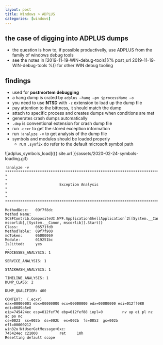 ```yaml
---
layout: post
title: Windows > ADPLUS
categories: [windows]
---
```


## the case	of digging into ADPLUS dumps
* the question is how to, if possible productivelly, use ADPLUS from the family of windows debug tools
* see the notes in [2019-11-19-WIN-debug-tools]({% post_url 2019-11-19-WIN-debug-tools %}) for other WIN debug tooling


## findings
* used for **postmortem debugging**
* a hang dump is crated by `adplus –hang –pn $processName –o`
* you need to use **NTSD** with `-z` extension to load up the dump file
* pay attention to the bittness, it should match the dump
* attach to specific process and creates dumps when conditions are met
* generates crash dumps automatically
* `.dmp` is conventional extension for crash dump file
* run `.ecxr` to get the stored exception information
* run `!analyze -v` to get analysis of the dump file
* symbols and modules should be loaded properly
    * run `.symfix` do refer to the default microsoft symbol path

![adplus_symbols_load]({{ site.url }}/assets/2020-02-24-symbols-loading.gif)

```
!analyze -v
*******************************************************************************
*                                                                             *
*                        Exception Analysis                                   *
*                                                                             *
*******************************************************************************

MethodDesc:   09f7f8dc
Method Name:  SCSFContrib.CompositeUI.WPF.ApplicationShellApplication`2[[System.__Canon, mscorlib],[System.__Canon, mscorlib]].Start()
Class:        06571fd0
MethodTable:  09f7f900
mdToken:      06000069
Module:       019251bc
IsJitted:     yes
...
PROCESSES_ANALYSIS: 1

SERVICE_ANALYSIS: 1

STACKHASH_ANALYSIS: 1

TIMELINE_ANALYSIS: 1
DUMP_CLASS: 2

DUMP_QUALIFIER: 400

CONTEXT:  (.ecxr)
eax=00000001 ebx=00000000 ecx=00000000 edx=00000000 esi=012ff080 edi=0689a5e0
eip=745424ec esp=012fef70 ebp=012fef88 iopl=0         nv up ei pl nz ac po nc
cs=0023  ss=002b  ds=002b  es=002b  fs=0053  gs=002b             efl=00000212
win32u!NtUserGetMessage+0xc:
745424ec c21000          ret     10h
Resetting default scope
```